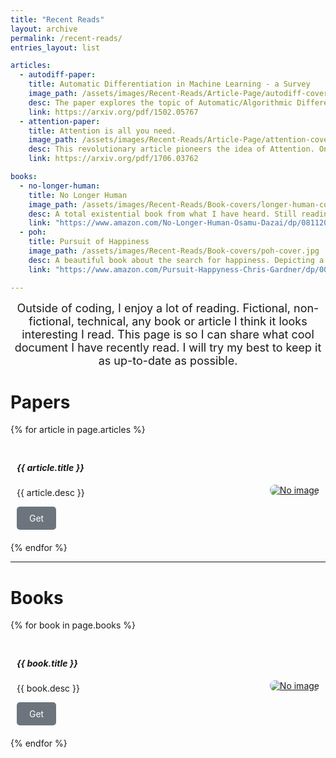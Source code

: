 ```yaml
---
title: "Recent Reads"
layout: archive
permalink: /recent-reads/
entries_layout: list

articles:
  - autodiff-paper:
    title: Automatic Differentiation in Machine Learning - a Survey
    image_path: /assets/images/Recent-Reads/Article-Page/autodiff-cover.png
    desc: The paper explores the topic of Automatic/Algorithmic Differentiation (AD); an essential technology in contemporary machine learning models. It surveys a variety of methodologies to accomplish such concept and provides useful examples.
    link: https://arxiv.org/pdf/1502.05767
  - attention-paper:
    title: Attention is all you need.
    image_path: /assets/images/Recent-Reads/Article-Page/attention-cover.png
    desc: This revolutionary article pioneers the idea of Attention. One of the many algorithms utilized in the now renowned GPT LLMs OpenAI implements. Great read to understand how a transformer (the 'T' on 'GPT') functions.
    link: https://arxiv.org/pdf/1706.03762

books:
  - no-longer-human: 
    title: No Longer Human
    image_path: /assets/images/Recent-Reads/Book-covers/longer-human-cover.jpg
    desc: A total existential book from what I have heard. Still reading
    link: "https://www.amazon.com/No-Longer-Human-Osamu-Dazai/dp/0811204812"
  - poh: 
    title: Pursuit of Happiness
    image_path: /assets/images/Recent-Reads/Book-covers/poh-cover.jpg
    desc: A beautiful book about the search for happiness. Depicting a 'classic' rags to riches story of a single-dad broker into a enterpreneur. Discussions like family trauma and crisis are unforgettable. Must read!
    link: "https://www.amazon.com/Pursuit-Happyness-Chris-Gardner/dp/0060744871"

---
```


<center style="font-size: 18px">
Outside of coding, I enjoy a lot of reading. Fictional, non-fictional, technical, any book or article I think it looks interesting I read. This page is so I can share what cool document I have recently read. I will try my best to keep it as up-to-date as possible.
</center>

# Papers

{% for article in page.articles %}
  <div style="display: flex; margin: 10px 0; justify-content: space-between; padding: 10px;">
  <div style="max-width: 70%;">
    <h5>{{ article.title }}</h5>
    <div style="font-size: 14px">
      <p>{{ article.desc }}</p>
      <a href="{{ article.link }}" target="_blank" style="display: inline-block; padding: 10px 20px; background-color: #6c757d; color: white; text-decoration: none; border-radius: 5px;">Get</a>
    </div>
  </div>
  <div style="max-width: 25%; display: flex; align-items: center;">
    <a href="{{ article.link }}" target="_blank">
      <img src="{{article.image_path}}" alt="No image" style="max-width: 135px; max-height: 240px; border-radius: 8px;">
    </a>
  </div>
</div>
{% endfor %}

---

# Books

{% for book in page.books %}
  <div style="display: flex; margin: 10px 0; justify-content: space-between; padding: 10px;">
  <div style="max-width: 70%;">
    <h5>{{ book.title }}</h5>
    <div style="font-size: 14px">
      <p>{{ book.desc }}</p>
      <a href="{{ book.link }}" target="_blank" style="display: inline-block; padding: 10px 20px; background-color: #6c757d; color: white; text-decoration: none; border-radius: 5px;">Get</a>
    </div>
  </div>
  <div style="max-width: 25%; display: flex; align-items: center;">
    <a href="{{ book.link }}" target="_blank">
      <img src="{{book.image_path}}" alt="No image" style="max-width: 135px; max-height: 240px; border-radius: 8px;">
    </a>
  </div>
</div>
{% endfor %}

